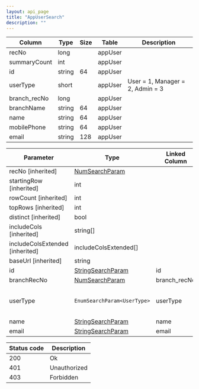 ```yaml
---
layout: api_page
title: "AppUserSearch"
description: ""
---
```




| Column | Type | Size | Table | Description |
| ------ | ---- | ---- | ----- | ----------- |
| recNo | long |  | appUser | 
| summaryCount | int |  | appUser | 
| id | string | 64 | appUser | 
| userType | short |  | appUser | User = 1, Manager = 2, Admin = 3
| branch_recNo | long |  | appUser | 
| branchName | string | 64 | appUser | 
| name | string | 64 | appUser | 
| mobilePhone | string | 64 | appUser | 
| email | string | 128 | appUser | 

| Parameter | Type | Linked Column | Description |
| --------- | ---- | ------------- | ----------- |
| recNo [inherited] | [NumSearchParam](NumSearchParam) |  | 
| startingRow [inherited] | int |  | 
| rowCount [inherited] | int |  | 
| topRows [inherited] | int |  | 
| distinct [inherited] | bool |  | 
| includeCols [inherited] | string[] |  | 
| includeColsExtended [inherited] | includeColsExtended[] |  | 
| baseUrl [inherited] | string |  | 
| id | [StringSearchParam](StringSearchParam) | id | 
| branchRecNo | [NumSearchParam](NumSearchParam) | branch_recNo | 
| userType | `EnumSearchParam<UserType>` | userType | User = 1, Manager = 2, Admin = 3
| name | [StringSearchParam](StringSearchParam) | name | 
| email | [StringSearchParam](StringSearchParam) | email | 

| Status code | Description |
| ----------- | ----------- |
| 200 | Ok |
| 401 | Unauthorized |
| 403 | Forbidden |


